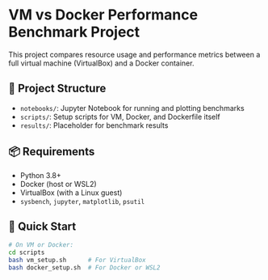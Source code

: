 # VM vs Docker Performance Benchmark Project

This project compares resource usage and performance metrics between a full virtual machine (VirtualBox) and a Docker container.

## 🔧 Project Structure
- `notebooks/`: Jupyter Notebook for running and plotting benchmarks
- `scripts/`: Setup scripts for VM, Docker, and Dockerfile itself
- `results/`: Placeholder for benchmark results

## 📦 Requirements
- Python 3.8+
- Docker (host or WSL2)
- VirtualBox (with a Linux guest)
- `sysbench`, `jupyter`, `matplotlib`, `psutil`

## 🚀 Quick Start
```bash
# On VM or Docker:
cd scripts
bash vm_setup.sh      # For VirtualBox
bash docker_setup.sh  # For Docker or WSL2
```